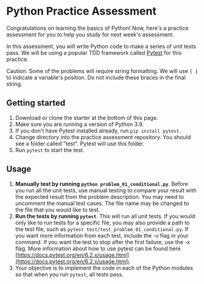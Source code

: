 # Python Practice Assessment

Congratulations on learning the basics of Python! Now, here's a practice
assessment for you to help you study for next week's assessment.

In this assessment, you will write Python code to make a series of unit tests
pass. We will be using a popular TDD framework called
[Pytest](https://docs.pytest.org/en/6.2.x/index.html#) for this practice.

Caution: Some of the problems will require string formatting. We will use `{ }` to
indicate a variable's position. Do not include these braces in the final string.

## Getting started

1. Download or clone the starter at the bottom of this page.
2. Make sure you are running a version of Python 3.9.
3. If you don't have Pytest installed already, run `pip install pytest`.
4. Change directory into the practice assessment repository. You should see a folder
   called "test". Pytest will use this folder.
5. Run `pytest` to start the test.

## Usage

1. **Manually test by running `python problem_01_conditional.py`**. Before you
   run all the unit tests, use manual testing to compare your result with the
   expected result from the problem description. You may need to uncomment the
   manual test cases. The file name may be changed to the file that you would
   like to test.
2. **Run the tests by running `pytest`**. This will run all unit
   tests. If you would only like to run tests for a specific file, you may also
   provide a path to the test file, such as
   `pytest test/test_problem_01_conditional.py`. If you want more information
   from each test, include the -v flag in your command. If you want the test to
   stop after the first failure, use the -x flag. More information about how to
   use pytest can be found here [https://docs.pytest.org/en/6.2.x/usage.html](https://docs.pytest.org/en/6.2.x/usage.html).
3. Your objective is to implement the code in each of the Python modules so that
   when you run `pytest`, all tests pass.